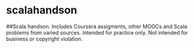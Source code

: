 # scalahandson

##Scala handson. Includes Coursera assigments, other MOOCs and Scala problems from varied sources. Intended for practice only. Not intended for business or copyright violation.
